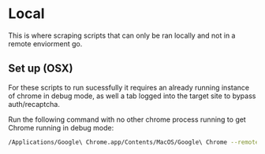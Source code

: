 # Local
This is where scraping scripts that can only be ran locally and not in a remote enviorment go.

## Set up (OSX)
For these scripts to run sucessfully it requires an already running instance of chrome in debug mode, as well a tab logged into the target site to bypass auth/recaptcha.


Run the following command with no other chrome process running to get Chrome running in debug mode:

```bash
/Applications/Google\ Chrome.app/Contents/MacOS/Google\ Chrome --remote-debugging-port=9222
